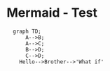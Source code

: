 # Mermaid - Test 

```mermaid
  graph TD;
      A-->B;
      A-->C;
      B-->D;
      C-->D;
    Hello-->Brother-->'What if'  
    
```
